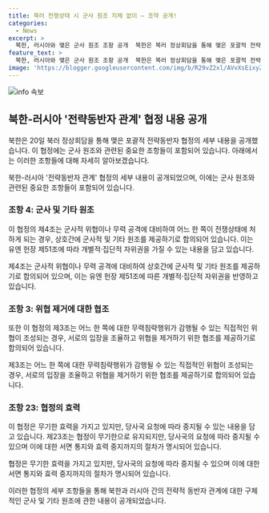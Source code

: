 ```yaml
---
title: 북러 전쟁상태 시 군사 원조 지체 없이 – 조약 공개!
categories:
  - News
excerpt: >
  북한, 러시아와 맺은 군사 원조 조항 공개  북한은 북러 정상회담을 통해 맺은 포괄적 전략동반자 협정 세부 조항을 공개하였다. 세부 조항에는 전쟁상태에 처한 경우 군사 및 기타 원조를 즉시 제공하는 내용이 포함되어 있으며, 이는 군사적 협력을 강화하는 내용으로 분석된다. 또한, 해당 협정은 무기한 효력을 가지지만, 당사국 요청에 따라 중지될 수 있는 점이 포함되어 있다.
feature_text: >
  북한, 러시아와 맺은 군사 원조 조항 공개  북한은 북러 정상회담을 통해 맺은 포괄적 전략동반자 협정 세부 조항을 공개하였다. 세부 조항에는 전쟁상태에 처한 경우 군사 및 기타 원조를 즉시 제공하는 내용이 포함되어 있으며, 이는 군사적 협력을 강화하는 내용으로 분석된다. 또한, 해당 협정은 무기한 효력을 가지지만, 당사국 요청에 따라 중지될 수 있는 점이 포함되어 있다.
image: 'https://blogger.googleusercontent.com/img/b/R29vZ2xl/AVvXsEixyZcFfHzMRdzZMjFBmAUKJYCLCGyLL1o632UiGVXcaFdKo_bkvkuCioo0uUKlGfBVcT3P84aROyZIXSBEx3Aw5nCQ3pTgDom1WDC4m8eifvWiAmWEEVb4x6G_l8C0QH225ldMjyaFvpxGEBGNO37VmDTDMHGhJPq73UglMfDca1-0aw/s1600/blogspot.png'
---
```


<p><img src="https://blogger.googleusercontent.com/img/b/R29vZ2xl/AVvXsEixyZcFfHzMRdzZMjFBmAUKJYCLCGyLL1o632UiGVXcaFdKo_bkvkuCioo0uUKlGfBVcT3P84aROyZIXSBEx3Aw5nCQ3pTgDom1WDC4m8eifvWiAmWEEVb4x6G_l8C0QH225ldMjyaFvpxGEBGNO37VmDTDMHGhJPq73UglMfDca1-0aw/s1600/blogspot.png" alt="info 속보" /></p>

<h2 data-ke-size="size26">북한-러시아 '전략동반자 관계' 협정 내용 공개</h2>

<p>북한은 20일 북러 정상회담을 통해 맺은 포괄적 전략동반자 협정의 세부 내용을 공개했습니다. 이 협정에는 군사 원조와 관련된 중요한 조항들이 포함되어 있습니다. 아래에서는 이러한 조항들에 대해 자세히 알아보겠습니다. </p>

<p data-ke-size="size16">북한-러시아 '전략동반자 관계' 협정의 세부 내용이 공개되었으며, 이에는 군사 원조와 관련된 중요한 조항들이 포함되어 있습니다.</p>

<h3 data-ke-style="text-align: center;"><b>조항 4: 군사 및 기타 원조</b></h3>

<p>이 협정의 제4조는 군사적 위협이나 무력 공격에 대비하여 어느 한 쪽이 전쟁상태에 처하게 되는 경우, 상호간에 군사적 및 기타 원조를 제공하기로 합의되어 있습니다. 이는 유엔 헌장 제51조에 따라 개별적·집단적 자위권을 가질 수 있는 내용을 담고 있습니다.</p>

<p data-ke-size="size16">제4조는 군사적 위협이나 무력 공격에 대비하여 상호간에 군사적 및 기타 원조를 제공하기로 합의되어 있으며, 이는 유엔 헌장 제51조에 따른 개별적·집단적 자위권을 반영하고 있습니다.</p>

<h3 data-ke-style="text-align: center;"><b>조항 3: 위협 제거에 대한 협조</b></h3>

<p>또한 이 협정의 제3조는 어느 한 쪽에 대한 무력침략행위가 감행될 수 있는 직접적인 위협이 조성되는 경우, 서로의 입장을 조율하고 위협을 제거하기 위한 협조를 제공하기로 합의되어 있습니다.</p>

<p data-ke-size="size16">제3조는 어느 한 쪽에 대한 무력침략행위가 감행될 수 있는 직접적인 위협이 조성되는 경우, 서로의 입장을 조율하고 위협을 제거하기 위한 협조를 제공하기로 합의되어 있습니다.</p>

<h3 data-ke-style="text-align: center;"><b>조항 23: 협정의 효력</b></h3>

<p>이 협정은 무기한 효력을 가지고 있지만, 당사국 요청에 따라 중지될 수 있는 내용을 담고 있습니다. 제23조는 협정이 무기한으로 유지되지만, 당사국의 요청에 따라 중지될 수 있으며 이에 대한 서면 통지와 효력 중지까지의 절차가 명시되어 있습니다. </p>

<p data-ke-size="size16">협정은 무기한 효력을 가지고 있지만, 당사국의 요청에 따라 중지될 수 있으며 이에 대한 서면 통지와 효력 중지까지의 절차가 명시되어 있습니다.</p>

<p>이러한 협정의 세부 조항들을 통해 북한과 러시아 간의 전략적 동반자 관계에 대한 구체적인 군사 및 기타 원조에 관한 내용이 공개되었습니다.</p>

